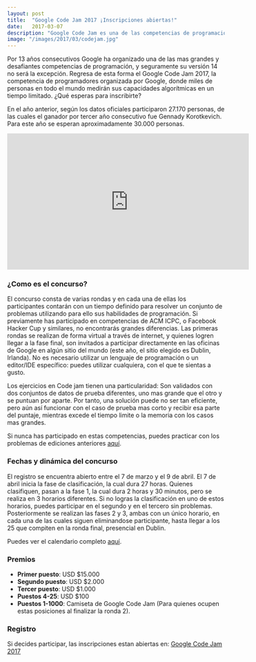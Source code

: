 ```yaml
---
layout: post
title:  "Google Code Jam 2017 ¡Inscripciones abiertas!"
date:   2017-03-07
description: "Google Code Jam es una de las competencias de programación mas importantes del mundo. ¿Te atreves a participar?"
image: "/images/2017/03/codejam.jpg"
---
```


Por 13 años consecutivos Google ha organizado una de las mas grandes y desafiantes competencias de programación, y seguramente su versión 14 no será la excepción. Regresa de esta forma el Google Code Jam 2017, la competencia de programadores organizada por Google, donde miles de personas en todo el mundo medirán sus capacidades algorítmicas en un tiempo limitado. ¿Qué esperas para inscribirte?

En el año anterior, según los datos oficiales participaron 27.170 personas, de las cuales el ganador por tercer año consecutivo fue Gennady Korotkevich. Para este año se esperan aproximadamente 30.000 personas.

<iframe width="560" height="315" src="https://www.youtube.com/embed/oJ_IzFsXcMo" frameborder="0" allowfullscreen></iframe>


### ¿Como es el concurso?

El concurso consta de varias rondas y en cada una de ellas los participantes contarán con un tiempo definido para resolver un conjunto de problemas utilizando para ello sus habilidades de programación. Si previamente has participado en competencias de ACM ICPC, o Facebook Hacker Cup y similares, no encontrarás grandes diferencias. Las primeras rondas se realizan de forma virtual a través de internet, y quienes logren llegar a la fase final, son invitados a participar directamente en las oficinas de Google en algún sitio del mundo (este año, el sitio elegido es Dublin, Irlanda). No es necesario utilizar un lenguaje de programación o un editor/IDE específico: puedes utilizar cualquiera, con el que te sientas a gusto.

Los ejercicios en Code jam tienen una particularidad: Son validados con dos conjuntos de datos de prueba diferentes, uno mas grande que el otro y se puntuan por aparte. Por tanto, una solución puede no ser tan eficiente, pero aún así funcionar con el caso de prueba mas corto y recibir esa parte del puntaje, mientras excede el tiempo limite o la memoria con los casos mas grandes.

Si nunca has participado en estas competencias, puedes practicar con los problemas de ediciones anteriores <a href="https://code.google.com/codejam/contests.html" target="_blank">aquí</a>.

### Fechas y dinámica del concurso

El registro se encuentra abierto entre el 7 de marzo y el 9 de abril. El 7 de abril inicia la fase de clasificación, la cual dura 27 horas. Quienes clasifiquen, pasan a la fase 1, la cual dura 2 horas y 30 minutos, pero se realiza en 3 horarios diferentes. Si no logras la clasificación en uno de estos horarios, puedes participar en el segundo y en el tercero sin problemas. Posteriormente se realizan las fases 2 y 3, ambas con un único horario, en cada una de las cuales siguen eliminandose participante, hasta llegar a los 25 que compiten en la ronda final, presencial en Dublin.

Puedes ver el calendario completo <a href="https://code.google.com/codejam/schedule.html" target="_blank">aquí</a>.

### Premios

* **Primer puesto**: USD $15.000
* **Segundo puesto**: USD $2.000
* **Tercer puesto**: USD $1.000
* **Puestos 4-25**: USD $100
* **Puestos 1-1000**: Camiseta de Google Code Jam (Para quienes ocupen estas posiciones al finalizar la ronda 2).

### Registro

Si decides participar, las inscripciones estan abiertas en: <a href="https://code.google.com/codejam" target="_blank">Google Code Jam 2017</a>

